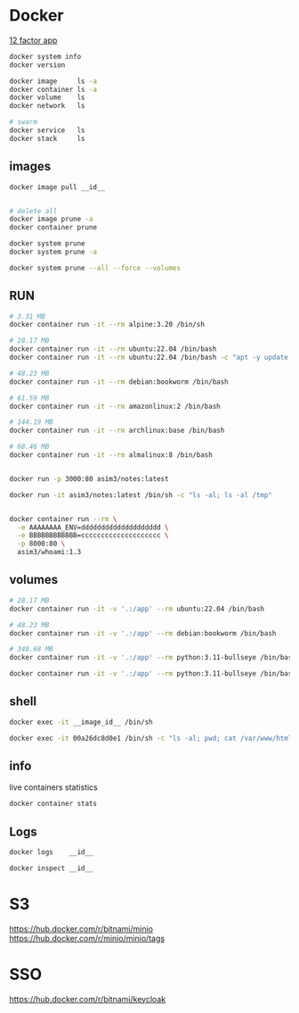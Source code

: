 # Docker
[12 factor app](https://12factor.net/)

```bash
docker system info
docker version

docker image     ls -a
docker container ls -a
docker volume    ls
docker network   ls

# swarm
docker service   ls
docker stack     ls
```


## images
```bash
docker image pull __id__


# delete all
docker image prune -a
docker container prune

docker system prune
docker system prune -a

docker system prune --all --force --volumes
```


## RUN
```bash
# 3.31 MB
docker container run -it --rm alpine:3.20 /bin/sh

# 28.17 MB
docker container run -it --rm ubuntu:22.04 /bin/bash
docker container run -it --rm ubuntu:22.04 /bin/bash -c "apt -y update && apt -y install net-tools dnsutils iputils-ping nmap && /bin/bash"

# 48.23 MB
docker container run -it --rm debian:bookworm /bin/bash

# 61.59 MB
docker container run -it --rm amazonlinux:2 /bin/bash

# 144.19 MB
docker container run -it --rm archlinux:base /bin/bash

# 68.46 MB
docker container run -it --rm almalinux:8 /bin/bash


docker run -p 3000:80 asim3/notes:latest

docker run -it asim3/notes:latest /bin/sh -c "ls -al; ls -al /tmp"


docker container run --rm \
  -e AAAAAAAA_ENV=dddddddddddddddddddd \
  -e BBBBBBBBBBBB=cccccccccccccccccccc \
  -p 8000:80 \
  asim3/whoami:1.3
```


## volumes
```bash
# 28.17 MB
docker container run -it -v '.:/app' --rm ubuntu:22.04 /bin/bash

# 48.23 MB
docker container run -it -v '.:/app' --rm debian:bookworm /bin/bash

# 340.68 MB
docker container run -it -v '.:/app' --rm python:3.11-bullseye /bin/bash

docker container run -it -v '.:/app' --rm python:3.11-bullseye /bin/bash -c "pip install -r /app/requirements.txt && cd /app && /bin/bash"
```


## shell
```bash
docker exec -it __image_id__ /bin/sh

docker exec -it 00a26dc8d0e1 /bin/sh -c "ls -al; pwd; cat /var/www/html/index.php"
```


## info
live containers statistics
```bash
docker container stats
```


## Logs
```bash
docker logs    __id__

docker inspect __id__
```


# S3
https://hub.docker.com/r/bitnami/minio
https://hub.docker.com/r/minio/minio/tags

# SSO
https://hub.docker.com/r/bitnami/keycloak
